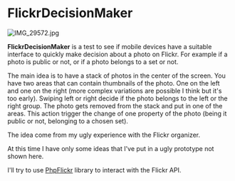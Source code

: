 FlickrDecisionMaker
===================
![IMG_29572.jpg]({{site.baseurl}}/IMG_29572.jpg)

**FlickrDecisionMaker** is a test to see if mobile devices have a suitable interface to quickly make decision about a photo on Flickr. For example if a photo is public or not, or if a photo belongs to a set or not.

The main idea is to have a stack of photos in the center of the screen. 
You have two areas that can contain thumbnails of the photo. 
One on the left and one on the right (more complex variations are possible I think but it's too early).
Swiping left or right decide if the photo belongs to the left or the right group. The photo gets removed from the stack and put in one of the areas.
This action trigger the change of one property of the photo (being it public or not, belonging to a chosen set).

The idea come from my ugly experience with the Flickr organizer.

At this time I have only some ideas that I've put in a ugly prototype not shown here.

I'll try to use [PhpFlickr](http://code.google.com/p/phpflickr/) library to interact with the Flickr API.



####
